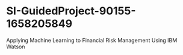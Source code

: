 # SI-GuidedProject-90155-1658205849
Applying Machine Learning to Financial Risk Management Using IBM Watson
